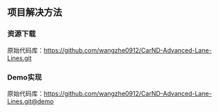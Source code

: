 ## 项目解决方法

### 资源下载

原始代码库：https://github.com/wangzhe0912/CarND-Advanced-Lane-Lines.git

### Demo实现

原始代码库：https://github.com/wangzhe0912/CarND-Advanced-Lane-Lines.git@demo
